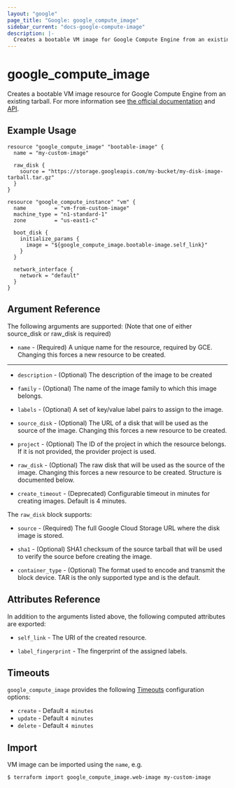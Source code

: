 ```yaml
---
layout: "google"
page_title: "Google: google_compute_image"
sidebar_current: "docs-google-compute-image"
description: |-
  Creates a bootable VM image for Google Compute Engine from an existing tarball.
---
```


# google\_compute\_image

Creates a bootable VM image resource for Google Compute Engine from an existing
tarball. For more information see [the official documentation](https://cloud.google.com/compute/docs/images) and
[API](https://cloud.google.com/compute/docs/reference/latest/images).


## Example Usage

```hcl
resource "google_compute_image" "bootable-image" {
  name = "my-custom-image"

  raw_disk {
    source = "https://storage.googleapis.com/my-bucket/my-disk-image-tarball.tar.gz"
  }
}

resource "google_compute_instance" "vm" {
  name         = "vm-from-custom-image"
  machine_type = "n1-standard-1"
  zone         = "us-east1-c"

  boot_disk {
    initialize_params {
      image = "${google_compute_image.bootable-image.self_link}"
    }
  }

  network_interface {
    network = "default"
  }
}
```

## Argument Reference

The following arguments are supported: (Note that one of either source_disk or
  raw_disk is required)

* `name` - (Required) A unique name for the resource, required by GCE.
    Changing this forces a new resource to be created.

- - -

* `description` - (Optional) The description of the image to be created

* `family` - (Optional) The name of the image family to which this image belongs.

* `labels` - (Optional) A set of key/value label pairs to assign to the image.

* `source_disk` - (Optional) The URL of a disk that will be used as the source of the
    image. Changing this forces a new resource to be created.

* `project` - (Optional) The ID of the project in which the resource belongs. If it
    is not provided, the provider project is used.

* `raw_disk` - (Optional) The raw disk that will be used as the source of the image.
    Changing this forces a new resource to be created. Structure is documented
    below.

* `create_timeout` - (Deprecated) Configurable timeout in minutes for creating images. Default is 4 minutes.

The `raw_disk` block supports:

* `source` - (Required) The full Google Cloud Storage URL where the disk
    image is stored.

* `sha1` - (Optional) SHA1 checksum of the source tarball that will be used
    to verify the source before creating the image.

* `container_type` - (Optional) The format used to encode and transmit the
    block device. TAR is the only supported type and is the default.

## Attributes Reference

In addition to the arguments listed above, the following computed attributes are
exported:

* `self_link` - The URI of the created resource.

* `label_fingerprint` - The fingerprint of the assigned labels.

## Timeouts

`google_compute_image` provides the following
[Timeouts](/docs/configuration/resources.html#timeouts) configuration options:

- `create` - Default `4 minutes`
- `update` - Default `4 minutes`
- `delete` - Default `4 minutes`

## Import

VM image can be imported using the `name`, e.g.

```
$ terraform import google_compute_image.web-image my-custom-image
```
